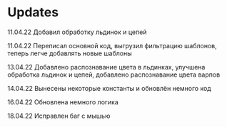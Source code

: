 # Updates
11.04.22 Добавил обработку льдинок и цепей

11.04.22 Переписал основной код, выгрузил фильтрацию шаблонов, теперь легче добавлять новые шаблоны

13.04.22 Добавлено распознавание цвета в льдинках, улучшена обработка льдинок и цепей, добавлено распознавание цвета варпов

14.04.22 Вынесены некоторые константы и обновлён немного код

16.04.22 Обновлена немного логика

18.04.22 Исправлен баг с мышью
